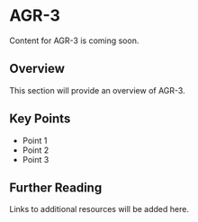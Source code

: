 # AGR-3

Content for AGR-3 is coming soon.

## Overview

This section will provide an overview of AGR-3.

## Key Points

- Point 1
- Point 2
- Point 3

## Further Reading

Links to additional resources will be added here.
